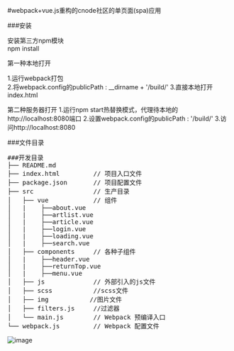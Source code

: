 #webpack+vue.js重构的cnode社区的单页面(spa)应用

###安装

安装第三方npm模块</br>
npm install

第一种本地打开

1.运行webpack打包</br>
2.将webpack.config的publicPath : __dirname + '/build/'
3.直接本地打开index.html

第二种服务器打开
1.运行npm start热替换模式，代理待本地的http://localhost:8080端口
2.设置webpack.config的publicPath : '/build/'
3.访问http://localhost:8080



###文件目录
<pre>
###开发目录
├── README.md           
├── index.html         // 项目入口文件
├── package.json       // 项目配置文件
├── src                // 生产目录
│   ├── vue            // 组件
│   |    ├──about.vue
│   |    ├──artlist.vue
│   |    ├──article.vue
│   |    ├──login.vue
│   |    ├──loading.vue
│   |    ├──search.vue
│   ├── components     // 各种子组件
│   |    ├──header.vue
│   |    ├──returnTop.vue
│   |    ├──menu.vue
│   ├── js             // 外部引入的js文件
│   ├── scss           //scss文件
│   ├── img           //图片文件
│   ├── filters.js     //过滤器
│   └── main.js        // Webpack 预编译入口	
└── webpack.js  	   // Webpack 配置文件
</pre>

![image](https://github.com/cwsjoker/Cnode-vue-spa/blob/master/src/img/demo.gif)
